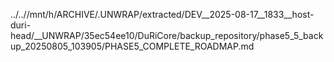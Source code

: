 ../..//mnt/h/ARCHIVE/.UNWRAP/extracted/DEV__2025-08-17__1833__host-duri-head/__UNWRAP/35ec54ee10/DuRiCore/backup_repository/phase5_5_backup_20250805_103905/PHASE5_COMPLETE_ROADMAP.md